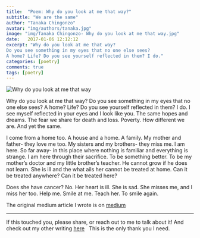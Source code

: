 ```yaml
---
title:  "Poem: Why do you look at me that way?"
subtitle: "We are the same"
author: "Tanaka Chingonzo"
avatar: "img/authors/tanaka.jpg"
image: "img/Tanaka Chingonzo- Why do you look at me that way.jpg"
date:   2017-01-06 12:12:12
excerpt: "Why do you look at me that way?
Do you see something in my eyes that no one else sees?
A home? Life? Do you see yourself reflected in them? I do."
categories: [poetry]
comments: true
tags: [poetry]
---
```

![Why do you look at me that way](https://cdn-images-1.medium.com/max/1000/1*292lRGHFxnMjosG_-I4jBQ.jpeg)

Why do you look at me that way?
Do you see something in my eyes that no one else sees?
A home? Life? Do you see yourself reflected in them? I do.
I see myself reflected in your eyes and I look like you.
The same hopes and dreams. The fear we share for death and loss.
Poverty. How different we are. And yet the same.

I come from a home too.
A house and a home.
A family. My mother and father- they love me too.
My sisters and my brothers- they miss me.
I am here.
So far away- in this place where nothing is familiar and everything is strange.
I am here through their sacrifice.
To be something better.
To be my mother’s doctor and my little brother’s teacher.
He cannot grow if he does not learn.
She is ill and the what ails her cannot be treated at home.
Can it be treated anywhere? Can it be treated here?

Does she have cancer? No. Her heart is ill.
She is sad. She misses me, and I miss her too.
Help me. Smile at me.
Teach her. To smile again.


The original medium article I wrote is on [medium](https://medium.com/@tanakachingonzo/why-do-you-look-at-me-that-way-f71eac80ff7a#.u3p9m6pf2)



---

If this touched you, please share, or reach out to me to talk about it! And check out my other writing [here](http://medium.com/@tanakachingonzo)
 
This is the only thank you I need.
